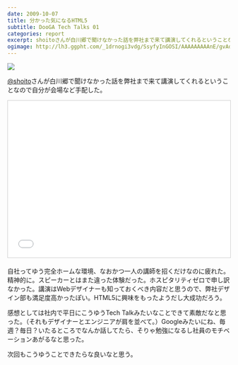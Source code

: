 ```yaml
---
date: 2009-10-07
title: 分かった気になるHTML5 
subtitle: DooGA Tech Talks 01
categories: report
excerpt: shoitoさんが白川郷で聞けなかった話を弊社まで来て講演してくれるということなので自分が会場など手配した。
ogimage: http://lh3.ggpht.com/_1drnogi3vdg/SsyfyInGOSI/AAAAAAAAAnE/gvAdnyr4DTQ/html5.jpg
---
```

![](http://lh3.ggpht.com/_1drnogi3vdg/SsyfyInGOSI/AAAAAAAAAnE/gvAdnyr4DTQ/html5.jpg)

[@shoito](https://twitter.com/shoito)さんが白川郷で聞けなかった話を弊社まで来て講演してくれるということなので自分が会場など手配した。

<iframe src="//www.slideshare.net/slideshow/embed_code/2154536" width="510" height="355" frameborder="0" marginwidth="0" marginheight="0" scrolling="no" style="border:1px solid #CCC; border-width:1px; margin-bottom:5px; max-width: 100%;" allowfullscreen> </iframe>

自社ってゆう完全ホームな環境、なおかつ一人の講師を招くだけなのに疲れた。精神的に。スピーカーとはまた違った体験だった。ホスピタリティゼロで申し訳なかった。講演はWebデザイナーも知っておくべき内容だと思うので、弊社デザイン部も満足度高かったぽい。HTML5に興味をもったようだし大成功だろう。

感想としては社内で平日にこうゆうTech Talkみたいなことできて素敵だなと思った。（それもデザイナーとエンジニアが肩を並べて。）Googleみたいにね、毎週？毎日？いたるところでなんか話してたら、そりゃ勉強になるし社員のモチベーションあがるなと思った。

次回もこうゆうことできたらな良いなと思う。